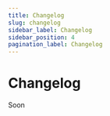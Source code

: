 ```yaml
---
title: Changelog
slug: changelog
sidebar_label: Changelog
sidebar_position: 4
pagination_label: Changelog
---
```


# Changelog

Soon
